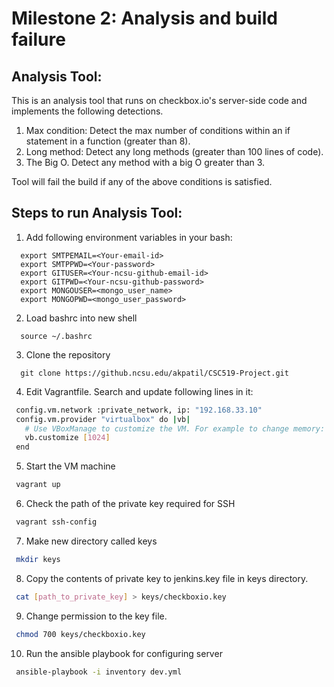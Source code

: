 # Milestone 2: Analysis and build failure 

## Analysis Tool:
This is an analysis tool that runs on checkbox.io's server-side code and implements the following detections.

1. Max condition: Detect the max number of conditions within an if statement in a function (greater than 8).
2. Long method: Detect any long methods (greater than 100 lines of code).
3. The Big O. Detect any method with a big O greater than 3.

Tool will fail the build if any of the above conditions is satisfied.

## Steps to run Analysis Tool:
1. Add following environment variables in your bash:
  
  ```
    export SMTPEMAIL=<Your-email-id>
    export SMTPPWD=<Your-password>
    export GITUSER=<Your-ncsu-github-email-id>
    export GITPWD=<Your-ncsu-github-password>
    export MONGOUSER=<mongo_user_name>
    export MONGOPWD=<mongo_user_password>
  ```
2. Load bashrc into new shell
  
  ```
    source ~/.bashrc
  ```
3. Clone the repository

  ```
    git clone https://github.ncsu.edu/akpatil/CSC519-Project.git
  ```
4. Edit Vagrantfile. Search and update following lines in it:
 
 ```bash
  config.vm.network :private_network, ip: "192.168.33.10"
  config.vm.provider "virtualbox" do |vb|
    # Use VBoxManage to customize the VM. For example to change memory:
    vb.customize [1024]
  end
 ```
5. Start the VM machine 
 
 ```bash
  vagrant up
 ```
6. Check the path of the private key required for SSH 
 
 ```bash
  vagrant ssh-config
 ```
7. Make new directory called keys 
 
 ```bash
  mkdir keys
 ```
8. Copy the contents of private key to jenkins.key file in keys directory. 
 
 ```bash
  cat [path_to_private_key] > keys/checkboxio.key
 ```
9. Change permission to the key file. 
 
 ```bash
  chmod 700 keys/checkboxio.key
 ```
10. Run the ansible playbook for configuring server 
 
 ```bash
  ansible-playbook -i inventory dev.yml
 ```

